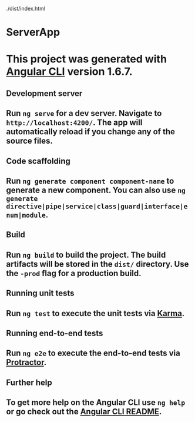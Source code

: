 ./dist/index.html

# ServerApp

# This project was generated with [Angular CLI](https://github.com/angular/angular-cli) version 1.6.7.

## Development server

## Run `ng serve` for a dev server. Navigate to `http://localhost:4200/`. The app will automatically reload if you change any of the source files.

## Code scaffolding

## Run `ng generate component component-name` to generate a new component. You can also use `ng generate directive|pipe|service|class|guard|interface|enum|module`.

## Build

## Run `ng build` to build the project. The build artifacts will be stored in the `dist/` directory. Use the `-prod` flag for a production build.

## Running unit tests

## Run `ng test` to execute the unit tests via [Karma](https://karma-runner.github.io).

## Running end-to-end tests

## Run `ng e2e` to execute the end-to-end tests via [Protractor](http://www.protractortest.org/).

## Further help

## To get more help on the Angular CLI use `ng help` or go check out the [Angular CLI README](https://github.com/angular/angular-cli/blob/master/README.md).
